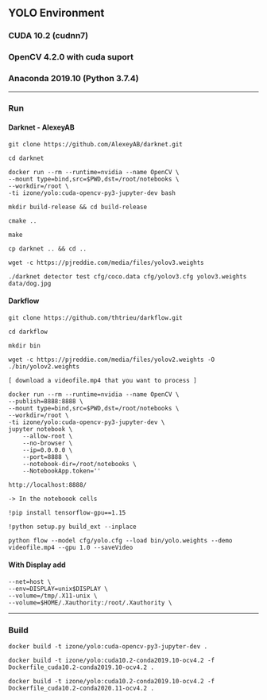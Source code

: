 ## YOLO Environment
### CUDA 10.2 (cudnn7)
### OpenCV 4.2.0 with cuda suport
### Anaconda 2019.10 (Python 3.7.4)
-----
### Run

#### Darknet - AlexeyAB
```
git clone https://github.com/AlexeyAB/darknet.git

cd darknet
```
```
docker run --rm --runtime=nvidia --name OpenCV \
--mount type=bind,src=$PWD,dst=/root/notebooks \
--workdir=/root \
-ti izone/yolo:cuda-opencv-py3-jupyter-dev bash
```
```
mkdir build-release && cd build-release

cmake ..

make

cp darknet .. && cd ..

wget -c https://pjreddie.com/media/files/yolov3.weights
```
```
./darknet detector test cfg/coco.data cfg/yolov3.cfg yolov3.weights data/dog.jpg
```

#### Darkflow
```
git clone https://github.com/thtrieu/darkflow.git

cd darkflow

mkdir bin

wget -c https://pjreddie.com/media/files/yolov2.weights -O ./bin/yolov2.weights

[ download a videofile.mp4 that you want to process ]
```
```
docker run --rm --runtime=nvidia --name OpenCV \
--publish=8888:8888 \
--mount type=bind,src=$PWD,dst=/root/notebooks \
--workdir=/root \
-ti izone/yolo:cuda-opencv-py3-jupyter-dev \
jupyter notebook \
	--allow-root \
	--no-browser \
	--ip=0.0.0.0 \
	--port=8888 \
	--notebook-dir=/root/notebooks \
	--NotebookApp.token=''
```
```
http://localhost:8888/
```
```
-> In the noteboook cells

!pip install tensorflow-gpu==1.15

!python setup.py build_ext --inplace

python flow --model cfg/yolo.cfg --load bin/yolo.weights --demo videofile.mp4 --gpu 1.0 --saveVideo
```

#### With Display add
```
--net=host \
--env=DISPLAY=unix$DISPLAY \
--volume=/tmp/.X11-unix \
--volume=$HOME/.Xauthority:/root/.Xauthority \
```

-----
### Build
```
docker build -t izone/yolo:cuda-opencv-py3-jupyter-dev .

docker build -t izone/yolo:cuda10.2-conda2019.10-ocv4.2 -f Dockerfile_cuda10.2-conda2019.10-ocv4.2 .

docker build -t izone/yolo:cuda10.2-conda2019.10-ocv4.2 -f Dockerfile_cuda10.2-conda2020.11-ocv4.2 .


```
